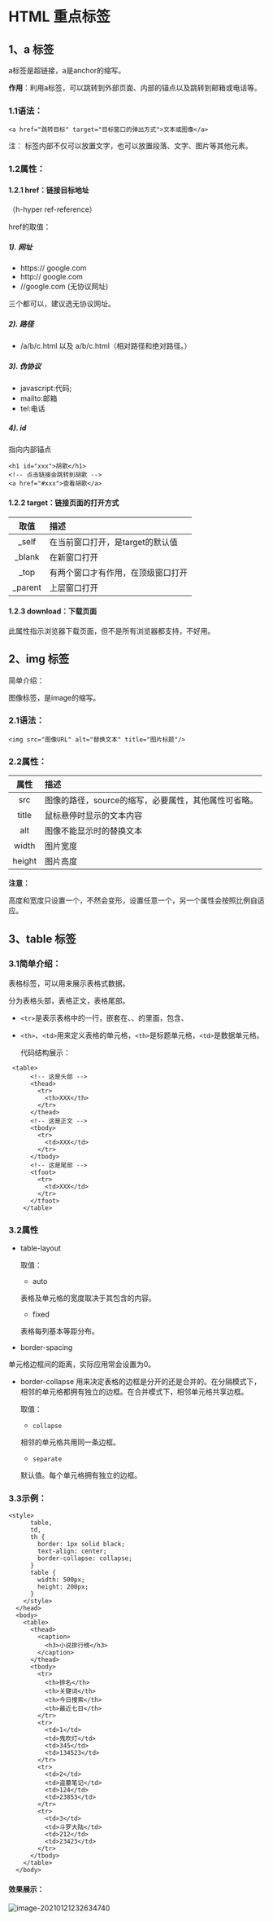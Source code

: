 # HTML 重点标签
## 1、a 标签

a标签是超链接，a是anchor的缩写。

**作用**：利用a标签，可以跳转到外部页面、内部的锚点以及跳转到邮箱或电话等。

### 1.1语法：

```
<a href="跳转目标" target="目标窗口的弹出方式">文本或图像</a>
```

注： <a>标签内部不仅可以放置文字，也可以放置段落、文字、图片等其他元素。

### 1.2属性：

#### 1.2.1 href：链接目标地址

（h-hyper ref-reference）

href的取值：

##### 1). 网址

- https:// google.com
- http:// google.com
- //google.com (无协议网址)

三个都可以，建议选无协议网址。

##### 2). 路径

- /a/b/c.html 以及 a/b/c.html（相对路径和绝对路径。）

##### 3). 伪协议

- javascript:代码;
- mailto:邮箱
- tel:电话

##### 4). id

指向内部锚点

```
<h1 id="xxx">胡歌</h1>
<!-- 点击链接会跳转到胡歌 -->
<a href="#xxx">查看胡歌</a>
```

#### 1.2.2 target：链接页面的打开方式

|  取值   | 描述                               |
| :-----: | :--------------------------------- |
|  _self  | 在当前窗口打开，是target的默认值   |
| _blank  | 在新窗口打开                       |
|  _top   | 有两个窗口才有作用，在顶级窗口打开 |
| _parent | 上层窗口打开                       |

#### 1.2.3 download：下载页面

此属性指示浏览器下载页面，但不是所有浏览器都支持，不好用。

## 2、img 标签

简单介绍：

图像标签，是image的缩写。

### 2.1语法：

```
<img src="图像URL" alt="替换文本" title="图片标题"/>
```

### 2.2属性：

|  属性  | 描述                                                 |
| :----: | :--------------------------------------------------- |
|  src   | 图像的路径，source的缩写，必要属性，其他属性可省略。 |
| title  | 鼠标悬停时显示的文本内容                             |
|  alt   | 图像不能显示时的替换文本                             |
| width  | 图片宽度                                             |
| height | 图片高度                                             |

**注意：**

高度和宽度只设置一个，不然会变形，设置任意一个，另一个属性会按照比例自适应。

## 3、table 标签

### 3.1简单介绍：

表格标签，可以用来展示表格式数据。

分为表格头部<thead>，表格正文<tbody>，表格尾部<tfoot>。

- `<tr>`是表示表格中的一行，嵌套在<thead>、<tbody>、<tfoot>的里面，包含<th>、<td>

- `<th>`、`<td>`用来定义表格的单元格，`<th>`是标题单元格，`<td>`是数据单元格。

  代码结构展示：

```
 <table>
      <!-- 这是头部 -->
      <thead>
        <tr>
          <th>XXX</th> 
        </tr>
      </thead>  
      <!-- 这是正文 -->
      <tbody>
        <tr>
          <td>XXX</td>
        </tr>
      </tbody>
      <!-- 这是尾部 -->
      <tfoot>
        <tr>
          <td>XXX</td>
        </tr>
      </tfoot>
    </table>
```

### 3.2属性

- table-layout

  取值：

  - auto

  表格及单元格的宽度取决于其包含的内容。

  - fixed

  表格每列基本等距分布。

- border-spacing

单元格边框间的距离，实际应用常会设置为0。

- border-collapse
  用来决定表格的边框是分开的还是合并的。在分隔模式下，相邻的单元格都拥有独立的边框。在合并模式下，相邻单元格共享边框。 

  取值：

  - `collapse`

  相邻的单元格共用同一条边框。

  - `separate`

  默认值。每个单元格拥有独立的边框。

### 3.3示例：

```
<style>
      table,
      td,
      th {
        border: 1px solid black;
        text-align: center;
        border-collapse: collapse;
      }
      table {
        width: 500px;
        height: 200px;
      }
    </style>
  </head>
  <body>
    <table>
      <thead>
        <caption>
          <h3>小说排行榜</h3>
        </caption>
      </thead>
      <tbody>
        <tr>
          <th>排名</th>
          <th>关键词</th>
          <th>今日搜索</th>
          <th>最近七日</th>
        </tr>
        <tr>
          <td>1</td>
          <td>鬼吹灯</td>
          <td>345</td>
          <td>134523</td>
        </tr>
        <tr>
          <td>2</td>
          <td>盗墓笔记</td>
          <td>124</td>
          <td>23853</td>
        </tr>
        <tr>
          <td>3</td>
          <td>斗罗大陆</td>
          <td>212</td>
          <td>23423</td>
        </tr>
      </tbody>
    </table>
  </body>
```

#### 效果展示：

![image-20210121232634740](../../../AppData/Roaming/Typora/typora-user-images/image-20210121232634740.png)